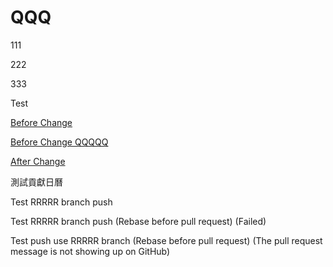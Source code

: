 # QQQ

111

222

333

Test

[Before Change](https://github.com/Charmying/QQQ/issues/1)

[Before Change QQQQQ](https://github.com/Charmying/QQQQQ/issues/1)

[After Change](https://github.com/Charmying/QQQ/issues/2)

測試貢獻日曆

Test RRRRR branch push

Test RRRRR branch push (Rebase before pull request) (Failed)

Test push use RRRRR branch (Rebase before pull request) (The pull request message is not showing up on GitHub)
